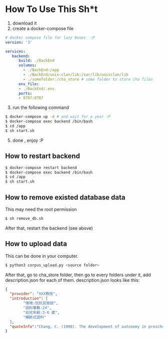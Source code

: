 # How To Use This Sh*t
1. download it
2. create a docker-compose file
```yaml
# docker compose file for lazy bones  :P
version: '3'

services:
   backend:
      build: ./BackEnd
      volumes:
        - ./BackEnd:/app
        - ./BackEnd/unix-clan/lib:/var/lib/unixclan/lib
        - ./somefolder:/cha_store # some folder to store cha files
      env_file:
      - ./BackEnd/.env
      ports:
      - 8787:8787

```
3. run the following command
```bash
$ docker-compose up -d # and wait for a year :P
$ docker-compose exec backend /bin/bash
$ cd /app
$ sh start.sh
```
5. done , enjoy :P

## How to restart backend
```bash
$ docker-compose restart backend
$ docker-compose exec backend /bin/bash
$ cd /app
$ sh start.sh
```

## How to remove existed database data
This may need the root permission
```bash
$ sh remove_db.sh
```
After that, restart the backend (see above)

## How to upload data
This can be done in your computer.
```bash
$ python3 corpus_upload.py <source folder>
```

After that, go to cha_store folder, then go to every folders under it, add description.json for each of them.
description.json looks like this:
```json
{
  "provider": "XXX教授",
  "introduction": [
        "情境:玩玩具敘說",
        "語料筆數:24",
        "幼兒年齡:3-6 歲",
        "橫斷式語料"
  ],
  "quoteInfo":"Chang, C. (1998). The development of autonomy in preschool Mandarin\nChinese-speaking children’s play narratives. Narrative Inquiry, 8(1), 77-111."
}
```
